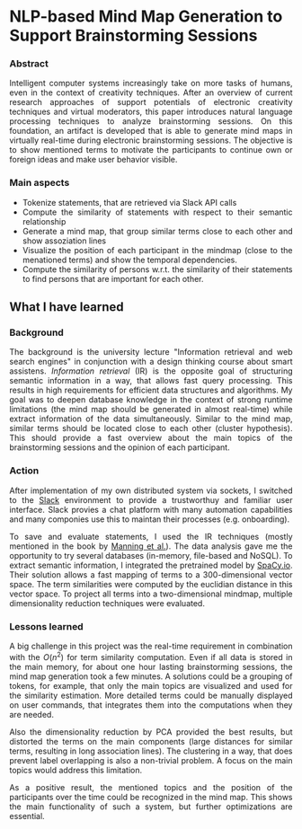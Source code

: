 
# NLP-based Mind Map Generation to Support Brainstorming Sessions

### Abstract
<div style="text-align: justify">
Intelligent computer systems increasingly take on more tasks of humans, even in the context of creativity techniques. After an overview of current research approaches of support potentials of electronic creativity techniques and virtual moderators, this paper introduces natural language processing techniques to analyze brainstorming sessions. On this foundation, an artifact is developed that is able to generate mind maps in virtually real-time during electronic brainstorming sessions. The objective is to show mentioned terms to motivate the participants to continue own or foreign ideas and make user behavior visible.

### Main aspects

 - Tokenize statements, that are retrieved via Slack API calls
 - Compute the similarity of statements with respect to their semantic relationship
 - Generate a mind map, that group similar terms close to each other and show assoziation lines
 - Visualize the position of each participant in the mindmap (close to the menationed terms) and show the temporal dependencies.
 - Compute the similarity of persons w.r.t. the similarity of their statements to find persons that are important for each other.

## What I have learned

### Background
The background is the university lecture "Information retrieval and web search engines" in conjunction with a design thinking course about smart assistens. *Information retrieval* (IR) is the opposite goal of structuring semantic information in a way, that allows fast query processing. This results in high requirements for efficient data structures and algorithms. My goal was to deepen database knowledge in the context of strong runtime limitations (the mind map should be generated in almost real-time) while extract information of the data simultaneously.
Similar to the mind map, similar terms should be located close to each other (cluster hypothesis). This should provide a fast overview about the main topics of the brainstorming sessions and the opinion of each participant.

### Action

After implementation of my own distributed system via sockets, I switched to the [Slack](https://slack.com) environment to provide a trustworthuy and familiar user interface. Slack provies a chat platform with many automation capabilities and many componies use this to maintan their processes (e.g. onboarding).

To save and evaluate statements, I used the IR techniques (mostly mentioned in the book by [Manning et al.](https://nlp.stanford.edu/IR-book/pdf/irbookonlinereading.pdf)).
The data analysis gave me the opportunity to try several databases (in-memory, file-based and NoSQL).
To extract semantic information, I integrated the pretrained model by [SpaCy.io](https://spacy.io). Their solution allows a fast mapping of terms to a 300-dimensional vector space.
The term similarities were computed by the euclidian distance in this vector space. To project all terms into a two-dimensional mindmap, multiple dimensionality reduction techniques were evaluated.

### Lessons learned
A big challenge in this project was the real-time requirement in combination with the $O(n^2)$ for term similarity computation. Even if all data is stored in the main memory, for about one hour lasting brainstorming sessions, the mind map generation took a few minutes. A solutions could be a grouping of tokens, for example, that only the main topics are visualized and used for the similarity estimation. More detailed terms could be manually displayed on user commands, that integrates them into the computations when they are needed.

Also the dimensionality reduction by PCA provided the best results, but distorted the terms on the main components (large distances for similar terms, resulting in long association lines). The clustering in a way, that does prevent label overlapping is also a non-trivial problem. A focus on the main topics would address this limitation.

As a positive result, the mentioned topics and the position of the participants over the time could be recognized in the mind map. This shows the main functionality of such a system, but further optimizations are essential.
</div>
